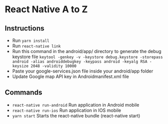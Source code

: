 # React Native A to Z

## Instructions

- Run `yarn install`
- Run `react-native link`
- Run this command in the android/app/ directory to generate the debug keystore file `keytool -genkey -v -keystore debug.keystore -storepass android -alias androiddebugkey -keypass android -keyalg RSA -keysize 2048 -validity 10000`
- Paste your google-services.json file inside your android/app folder
- Update Google map API key in Androidmanifest.xml file

## Commands

- `react-native run-android` Run application in Android mobile
- `react-native run-ios` Run application in IOS mobile
- `yarn start` Starts the react-native  bundle (react-native start)